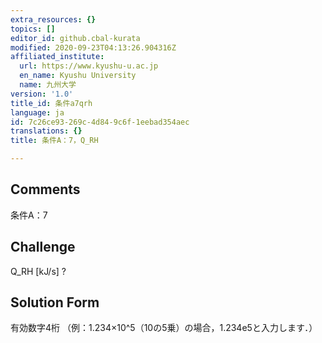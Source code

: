 ```yaml
---
extra_resources: {}
topics: []
editor_id: github.cbal-kurata
modified: 2020-09-23T04:13:26.904316Z
affiliated_institute:
  url: https://www.kyushu-u.ac.jp
  en_name: Kyushu University
  name: 九州大学
version: '1.0'
title_id: 条件a7qrh
language: ja
id: 7c26ce93-269c-4d84-9c6f-1eebad354aec
translations: {}
title: 条件A：7，Q_RH

---
```


## Comments
条件A：7

## Challenge
Q_RH [kJ/s] ?

## Solution Form
有効数字4桁
（例：1.234×10^5（10の5乗）の場合，1.234e5と入力します．）




